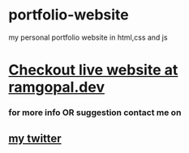 # portfolio-website

my personal portfolio website in html,css and js

# [Checkout live website at ramgopal.dev](https://ramgopal.dev)

### for more info OR suggestion contact me on

## <a href="https://twitter.com/ramgopalsiddh1/"> my twitter </a>